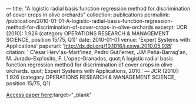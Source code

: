 —
title: "A logistic radial basis function regression method for discrimination of cover crops in olive orchards"
collection: publications
permalink: /publication/2010-01-01-A-logistic-radial-basis-function-regression-method-for-discrimination-of-cover-crops-in-olive-orchards
excerpt: 'JCR (2010): 1.926 (category OPERATIONS RESEARCH &amp; MANAGEMENT SCIENCE, position 15/75, Q1)'
date: 2010-01-01
venue: 'Expert Systems with Applications'
paperurl: 'http://dx.doi.org/10.1016/j.eswa.2010.05.035'
citation: ' C&apos;esar Herv&apos;as-Mart&apos;inez,  Pedro Guti&apos;errez,  J.M Peña-Barrag&apos;an,  M. Jurado-Exp&apos;osito,  F. L&apos;opez-Granados,    quot;A logistic radial basis function regression method for discrimination of cover crops in olive orchards.   quot; Expert Systems with Applications, 2010.'
—
JCR (2010): 1.926 (category OPERATIONS RESEARCH &amp; MANAGEMENT SCIENCE, position 15/75, Q1)

[Access paper here](http://dx.doi.org/10.1016/j.eswa.2010.05.035):target="_blank"